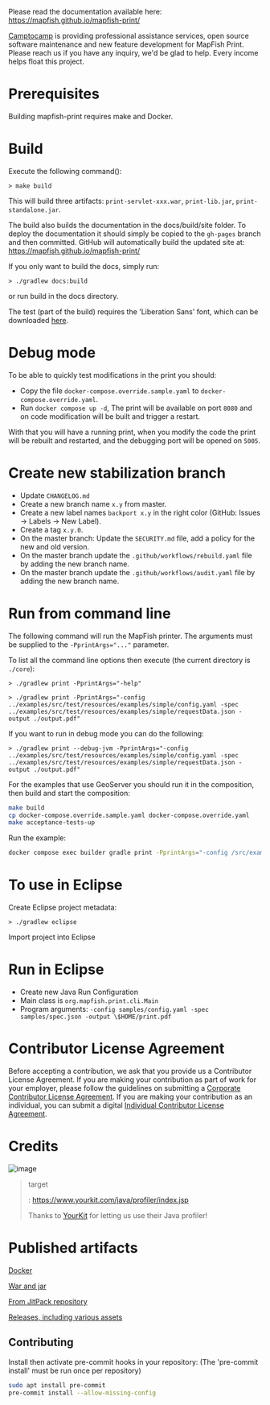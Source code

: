 Please read the documentation available here: <https://mapfish.github.io/mapfish-print/>

[Camptocamp](https://www.camptocamp.com) is providing professional assistance services, open source software maintenance and new feature development for MapFish Print. Please reach us if you have any inquiry, we'd be glad to help. Every income helps float this project.

# Prerequisites

Building mapfish-print requires make and Docker.

# Build

Execute the following command():

```{.sourceCode .}
> make build
```

This will build three artifacts: `print-servlet-xxx.war`, `print-lib.jar`, `print-standalone.jar`.

The build also builds the documentation in the docs/build/site folder. To deploy the documentation it should
simply be copied to the `gh-pages` branch and then committed. GitHub will automatically build the updated site
at: <https://mapfish.github.io/mapfish-print/>

If you only want to build the docs, simply run:

```{.sourceCode .}
> ./gradlew docs:build
```

or run build in the docs directory.

<div class="admonition note">

The test (part of the build) requires the 'Liberation Sans' font, which can be downloaded
[here](https://www.fontsquirrel.com/fonts/Liberation-Sans).

</div>

# Debug mode

To be able to quickly test modifications in the print you should:

- Copy the file `docker-compose.override.sample.yaml` to `docker-compose.override.yaml`.
- Run `docker compose up -d`,
  The print will be available on port `8080` and on code modification will be built and trigger a restart.

With that you will have a running print, when you modify the code the print will be rebuilt and restarted,
and the debugging port will be opened on `5005`.

# Create new stabilization branch

- Update `CHANGELOG.md`
- Create a new branch name `x.y` from master.
- Create a new label names `backport x.y` in the right color (GitHub: Issues -> Labels -> New Label).
- Create a tag `x.y.0`.
- On the master branch: Update the `SECURITY.md` file, add a policy for the new and old version.
- On the master branch update the `.github/workflows/rebuild.yaml` file by adding the new branch name.
- On the master branch update the `.github/workflows/audit.yaml` file by adding the new branch name.

# Run from command line

The following command will run the MapFish printer. The arguments must be supplied to the `-PprintArgs="..."`
parameter.

To list all the command line options then execute (the current directory is `./core`):

```{.sourceCode .}
> ./gradlew print -PprintArgs="-help"
```

```{.sourceCode .}
> ./gradlew print -PprintArgs="-config ../examples/src/test/resources/examples/simple/config.yaml -spec ../examples/src/test/resources/examples/simple/requestData.json -output ./output.pdf"
```

If you want to run in debug mode you can do the following:

```{.sourceCode .}
> ./gradlew print --debug-jvm -PprintArgs="-config ../examples/src/test/resources/examples/simple/config.yaml -spec ../examples/src/test/resources/examples/simple/requestData.json -output ./output.pdf"
```

For the examples that use GeoServer you should run it in the composition, then build and start the composition:

```bash
make build
cp docker-compose.override.sample.yaml docker-compose.override.yaml
make acceptance-tests-up
```

Run the example:

```bash
docker compose exec builder gradle print -PprintArgs="-config /src/examples/src/test/resources/examples/simple/config.yaml -spec /src/examples/src/test/resources/examples/simple/requestData.json -output /src/examples/output.pdf"
```

# To use in Eclipse

Create Eclipse project metadata:

```{.sourceCode .}
> ./gradlew eclipse
```

Import project into Eclipse

# Run in Eclipse

- Create new Java Run Configuration
- Main class is `org.mapfish.print.cli.Main`
- Program arguments: `-config samples/config.yaml -spec samples/spec.json -output \$HOME/print.pdf`

# Contributor License Agreement

Before accepting a contribution, we ask that you provide us a Contributor License Agreement. If you are making
your contribution as part of work for your employer, please follow the guidelines on submitting a [Corporate
Contributor License Agreement](https://github.com/mapfish/mapfish-print/wiki/C2C_Corporate-CLA_v1-0.pdf). If
you are making your contribution as an individual, you can submit a digital [Individual Contributor License
Agreement](http://goo.gl/forms/QO9UELxM9m).

# Credits

![image](https://www.yourkit.com/images/yklogo.png)

> target
>
> : <https://www.yourkit.com/java/profiler/index.jsp>
>
> Thanks to [YourKit](https://www.yourkit.com/java/profiler/index.jsp) for letting us use their Java profiler!

# Published artifacts

[Docker](https://hub.docker.com/r/camptocamp/mapfish_print)

[War and jar](https://github.com/orgs/mapfish/packages)

[From JitPack repository](https://jitpack.io/#mapfish/mapfish-print)

[Releases, including various assets](https://github.com/mapfish/mapfish-print/releases)

## Contributing

Install then activate pre-commit hooks in your repository:
(The 'pre-commit install' must be run once per repository)

```bash
sudo apt install pre-commit
pre-commit install --allow-missing-config
```
